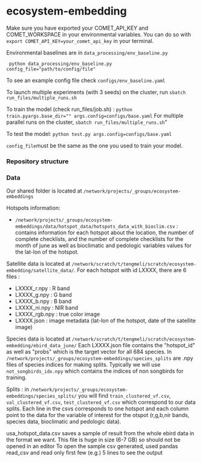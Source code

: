 # ecosystem-embedding

Make sure you have exported your COMET_API_KEY and COMET_WORKSPACE in your environmental variables.
You can do so with `export COMET_API_KEY=your_comet_api_key` in your terminal.  

Environmental baselines are in `data_processing/env_baseline.py`

     python data_processing/env_baseline.py config_file="path/to/config/file"

To see an example config file check `configs/env_baseline.yaml`

To launch multiple experiments (with 3 seeds) on the cluster, run `sbatch run_files/multiple_runs.sh`

To train the model (check run_files/job.sh) : `python train.pyargs.base_dir="" args.config=configs/base.yaml`
For multiple parallel runs on the cluster, `sbatch run_files/multiple_runs.sh`"

To test the model: `python test.py args.config=configs/base.yaml `

`config_file`must be the same as the one you used to train your model. 

### Repository structure



### Data 

Our shared folder is located at `/network/projects/_groups/ecosystem-embeddings`

Hotspots information: 
- `/network/projects/_groups/ecosystem-embeddings/data/hotspot_data/hotspots_data_with_bioclim.csv` : contains information for each hotspot about the location, the number of complete checklists, and the number of complete checklists for the month of june as well as bioclimatic and pedologic variables values for the lat-lon of the hotspot.


Satellite data is located at `/network/scratch/t/tengmeli/scratch/ecosystem-embedding/satellite_data/`.
For each hotspot with id LXXXX, there are 6 files : 
- LXXXX_r.npy : R band
- LXXXX_g.npy : G band
- LXXXX_b.npy : B band
- LXXXX_ni.npy : NIR band
- LXXXX_rgb.npy : true color image
- LXXXX.json : image metadata (lat-lon of the hotspot, date of the satellite image)

Species data is located at `/network/scratch/t/tengmeli/scratch/ecosystem-embedding/ebird_data_june/`
Each LXXXX.json file contains the "hotspot_id" as well as "probs" which is the target vector for all 684 species. 
In `/network/projects/_groups/ecosystem-embeddings/species_splits` are .npy files of species indices for making splits. Typically we will use `not_songbirds_idx.npy` which contains the indices of non songbirds for training. 

Splits : 
in `/network/projects/_groups/ecosystem-embeddings/species_splits/` you will find `train_clustered_vf.csv`, `val_clustered_vf.csv`, `test_clustered_vf.csv` which correspond to our data splits. 
Each line in the csvs corresponds to one hotspot and each column point to the data for the variable of interest for the otspot (r,g,b,nir bands, species data, bioclimatic and pedologic data).


usa_hotspot_data.csv saves a sample of result from the whole ebird data in the format we want. This file is huge in size (6-7 GB) so should not be opened in an editor To open the sample csv generated, used pandas read_csv and read only first few (e.g.) 5 lines to see the output